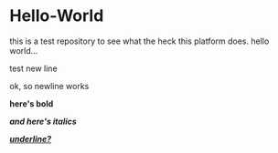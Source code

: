 # Hello-World
this is a test repository to see what the heck this platform does.  hello world...
<p \> test new line
<p \> ok, so newline works
<p \> <b> here's bold <b \>
<p \> <i> and here's italics <i \>
<p \> <u> underline? <u \>
